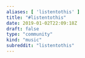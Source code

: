 ```yaml
---
aliases: [ 'listentothis' ]
title: "#listentothis"
date: 2019-01-02T22:09:18Z
draft: false
type: "community"
kind: "music"
subreddit: "listentothis"
---
```

